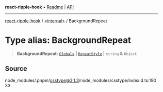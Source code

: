 **react-ripple-hook** • [Readme](../../README.md) \| [API](../../globals.md)

---

[react-ripple-hook](../../README.md) / [\<internal\>](../README.md) / BackgroundRepeat

# Type alias: BackgroundRepeat

> **BackgroundRepeat**: [`Globals`](Globals.md) \| [`RepeatStyle`](RepeatStyle.md) \| `string` & `Object`

## Source

node_modules/.pnpm/csstype@3.1.3/node_modules/csstype/index.d.ts:19033
